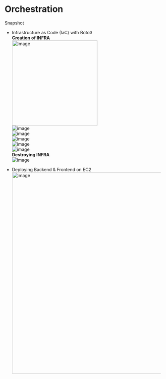 # Orchestration

Snapshot
- Infrastructure as Code (IaC) with Boto3<br>
**Creation of INFRA**<br>
<img width="275" alt="image" src="https://github.com/user-attachments/assets/b4a40744-5d1d-4537-b459-15e55f4cf8a6" /><br>
![image](https://github.com/user-attachments/assets/bb0517d8-8374-4c6f-b07b-dc0c82b004b3)<br>
![image](https://github.com/user-attachments/assets/4585a26c-f5f1-41b4-a470-30461786b947)<br>
![image](https://github.com/user-attachments/assets/225e2eaa-914e-4872-9059-d854c0f03c1b)<br>
![image](https://github.com/user-attachments/assets/63fb579f-fc1f-4462-9b49-622eca34b012)<br>
![image](https://github.com/user-attachments/assets/eb3fcc37-1ba9-4000-849b-4d7278ead891)<br>
**Destroying INFRA**<br>
![image](https://github.com/user-attachments/assets/914ec6ca-65e9-4639-ab9f-4eee5b10c3bb)<br>

- Deploying Backend & Frontend on EC2<br>
<img width="650" alt="image" src="https://github.com/user-attachments/assets/268f0dd5-2f52-44d2-81a1-c7dfb3d5829f" /><br>

